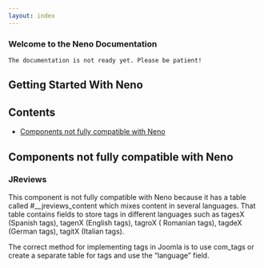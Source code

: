 ```yaml
---
layout: index
---
```

### Welcome to the Neno Documentation

```
The documentation is not ready yet. Please be patient!
```
## Getting Started With Neno

## Contents
* [Components not fully compatible with Neno](#components-not-fully-compatible-with-neno)


## Components not fully compatible with Neno

### JReviews
This component is not fully compatible with Neno because it has a table called \#__jreviews_content which mixes content in several languages. That table contains fields to store tags in different languages such as tagesX (Spanish tags), tagenX (English tags), tagroX ( Romanian tags), tagdeX (German tags), tagitX (Italian tags). 

The correct method for implementing tags in Joomla is to use com_tags or create a separate table for tags and use the “language” field. 
